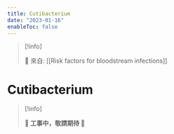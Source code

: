 ```yaml
---
title: Cutibacterium
date: "2023-01-16"
enableToc: false
---
```


> [!info]
>
> 🌱 來自: [[Risk factors for bloodstream infections]]

# Cutibacterium

> [!info]
>
> **👷 工事中，敬請期待 🚧**


